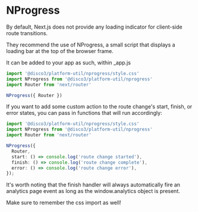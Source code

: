 # NProgress

By default, Next.js does not provide any loading indicator for client-side route transitions.

 They recommend the use of NProgress, a small script that displays a loading bar at the top of the browser frame.

It can be added to your app as such, within _app.js

```typescript
import '@disco3/platform-util/nprogress/style.css'
import NProgress from '@disco3/platform-util/nprogress'
import Router from 'next/router'
```
```typescript
NProgress({ Router })
```
If you want to add some custom action to the route change's start, finish, or error states, you can pass in functions that will run accordingly:
```typescript
import '@disco3/platform-util/nprogress/style.css'
import NProgress from '@disco3/platform-util/nprogress'
import Router from 'next/router'
```

```typescript
NProgress({
  Router,
  start: () => console.log('route change started'),
  finish: () => console.log('route change complete'),
  error: () => console.log('route change error'),
});
```

It's worth noting that the finish handler will always automatically fire an analytics page event as long as the window.analytics object is present.

Make sure to remember the css import as well!